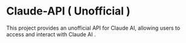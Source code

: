 # Claude-API ( Unofficial )
This project provides an unofficial API for Claude AI, allowing users to access and interact with Claude AI .

